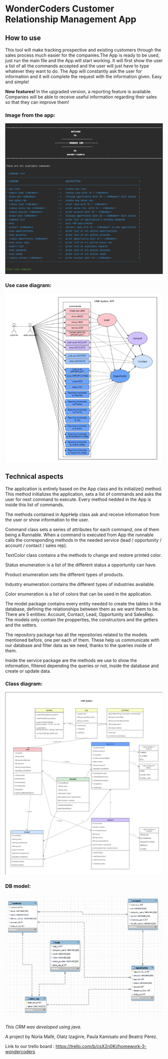 # WonderCoders Customer Relationship Management App

## How to use

This tool will make tracking prospective and existing customers through the sales process much easier for the companies.The App is ready to be used, just run the main file and the App will start working. It will first show the user a list of all the commands accepted and the user will just have to type whatever they want to do. The App will constantly ask the user for information and it will complete the request with the information given. Easy and simple!

<b> New features! </b>
In the upgraded version, a reporting feature is available. Companies will be able to receive useful information regarding their sales so that they can improve them!

### Image from the app:
![how to use](./src/images/howToUse.png)

### Use case diagram:
![use case diagram](./src/images/useCase.png)

## Technical aspects

The application is entirely based on the App class and its initialize() method. This method initializes the application, sets a list of commands and asks the user for next command to execute. Every method nedded in the App is inside this list of commands.  

The methods contained in AppHelp class ask and receive information from the user or show information to the user.

Command class sets a series of attributes for each command, one of them being a Runnable. When a command is executed from App the runnable calls the corresponding methods in the needed service (lead / opportunity / account / contact / sales rep).

TextColor class contains a the methods to change and restore printed color.

Status enumeration is a list of the different status a opportunity can have.

Product enumeration sets the different types of products.

Industry enumeration contains the different types of industries available.

Color enumeration is a list of colors that can be used in the application.

The model package contains every entity needed to create the tables in the database, defining the relationships between them as we want them to be. There are 5 entities: Account, Contact, Lead, Opportunity and SalesRep. The models only contain the propperties, the constructors and the getters and the setters.

The repository package has all the repositories related to the models mentioned before, one per each of them. These help us communicate with our database and filter data as we need, thanks to the queries inside of them. 

Inside the service package are the methods we use to show the information, filtered depending the queries or not, inside the database and create or update data.

### Class diagram:
![class diagram](./src/images/class.png)

### DB model:
![model](./src/images/db_model.png)


*This CRM was developed using java.*

A project by Núria Mafé, Olatz Izagirre, Paula Kamisato and Beatriz Pérez.

Link to our trello board : https://trello.com/b/csX2n0Ki/homework-3-wondercoders


